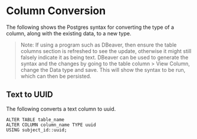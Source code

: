 # Column Conversion
The following shows the Postgres syntax for converting the type of a column, along with the existing data, to a new type.

> Note:
> If using a program such as DBeaver, then ensure the table columns section is refreshed to see the update, otherwise it might still falsely indicate it as being text.
> DBeaver can be used to generate the syntax and the changes by going to the table column > View Column, change the Data type and save. This will show the syntax to be run, which can then be persisted.

## Text to UUID
The following converts a text column to uuid.
```
ALTER TABLE table_name
ALTER COLUMN column_name TYPE uuid
USING subject_id::uuid;
```
